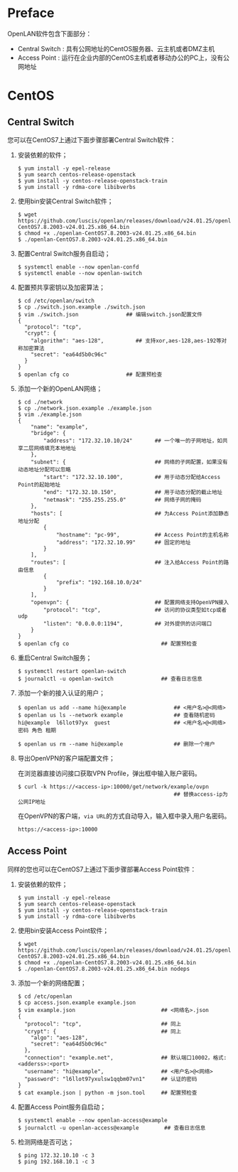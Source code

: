 # Preface

OpenLAN软件包含下面部分：

* Central Switch : 具有公网地址的CentOS服务器、云主机或者DMZ主机
* Access Point : 运行在企业内部的CentOS主机或者移动办公的PC上，没有公网地址

# CentOS

## Central Switch

您可以在CentOS7上通过下面步骤部署Central Switch软件：
1. 安装依赖的软件；
   ```
   $ yum install -y epel-release
   $ yum search centos-release-openstack
   $ yum install -y centos-release-openstack-train
   $ yum install -y rdma-core libibverbs
   ```
2. 使用bin安装Central Switch软件；
   ```
   $ wget https://github.com/luscis/openlan/releases/download/v24.01.25/openlan-CentOS7.8.2003-v24.01.25.x86_64.bin
   $ chmod +x ./openlan-CentOS7.8.2003-v24.01.25.x86_64.bin
   $ ./openlan-CentOS7.8.2003-v24.01.25.x86_64.bin
   ```
3. 配置Central Switch服务自启动；
   ```
   $ systemctl enable --now openlan-confd
   $ systemctl enable --now openlan-switch
   ```
4. 配置预共享密钥以及加密算法；
   ```
   $ cd /etc/openlan/switch
   $ cp ./switch.json.example ./switch.json
   $ vim ./switch.json               ## 编辑switch.json配置文件
   {
     "protocol": "tcp",
     "crypt": {
       "algorithm": "aes-128",          ## 支持xor,aes-128,aes-192等对称加密算法
       "secret": "ea64d5b0c96c"
     }
   }
   $ openlan cfg co                  ## 配置预检查
   ```
   
5. 添加一个新的OpenLAN网络；
   ```
   $ cd ./network
   $ cp ./network.json.example ./example.json
   $ vim ./example.json 
   {
       "name": "example",
       "bridge": {
           "address": "172.32.10.10/24"       ## 一个唯一的子网地址，如共享二层网络填充本地地址
       },
       "subnet": {                            ## 网络的子网配置，如果没有动态地址分配可以忽略
           "start": "172.32.10.100",          ## 用于动态分配给Access Point的起始地址
           "end": "172.32.10.150",            ## 用于动态分配的截止地址
           "netmask": "255.255.255.0"         ## 网络子网的掩码
       },
       "hosts": [                             ## 为Access Point添加静态地址分配
           {
               "hostname": "pc-99",           ## Access Point的主机名称
               "address": "172.32.10.99"      ## 固定的地址
           }
       ],
       "routes": [                            ## 注入给Access Point的路由信息
           {
               "prefix": "192.168.10.0/24"
           }
       ],
       "openvpn": {                           ## 配置网络支持OpenVPN接入
           "protocol": "tcp",                 ## 访问的协议类型如tcp或者udp
           "listen": "0.0.0.0:1194",          ## 对外提供的访问端口
       }
   }
   $ openlan cfg co                             ## 配置预检查
   ```
6. 重启Central Switch服务；
   ```
   $ systemctl restart openlan-switch
   $ journalctl -u openlan-switch               ## 查看日志信息
   ```
7. 添加一个新的接入认证的用户；
   ```
   $ openlan us add --name hi@example               ## <用户名>@<网络>
   $ openlan us ls --network example                ## 查看随机密码
   hi@example  l6llot97yx  guest                    ## <用户名>@<网络> 密码 角色 租期

   $ openlan us rm --name hi@example                ## 删除一个用户
   ```
8. 导出OpenVPN的客户端配置文件；

   在浏览器直接访问接口获取VPN Profile，弹出框中输入账户密码。
   ```
   $ curl -k https://<access-ip>:10000/get/network/example/ovpn
                                                    ## 替换access-ip为公网IP地址
   ```
   在OpenVPN的客户端，`via URL`的方式自动导入，输入框中录入用户名密码。
   ```
   https://<access-ip>:10000
   ```
## Access Point

同样的您也可以在CentOS7上通过下面步骤部署Access Point软件：

1. 安装依赖的软件；
   ```
   $ yum install -y epel-release
   $ yum search centos-release-openstack
   $ yum install -y centos-release-openstack-train
   $ yum install -y rdma-core libibverbs
   ```
2. 使用bin安装Access Point软件；
   ```
   $ wget https://github.com/luscis/openlan/releases/download/v24.01.25/openlan-CentOS7.8.2003-v24.01.25.x86_64.bin
   $ chmod +x ./openlan-CentOS7.8.2003-v24.01.25.x86_64.bin
   $ ./openlan-CentOS7.8.2003-v24.01.25.x86_64.bin nodeps
   ```
2. 添加一个新的网络配置；
   ```
   $ cd /etc/openlan
   $ cp access.json.example example.json
   $ vim example.json                           ## <网络名>.json
   {
     "protocol": "tcp",                         ## 同上
     "crypt": {                                 ## 同上
       "algo": "aes-128",
       "secret": "ea64d5b0c96c"
     },
     "connection": "example.net",               ## 默认端口10002，格式:<adderss>:<port>
     "username": "hi@example",                  ## <用户名>@<网络>
     "password": "l6llot97yxulsw1qqbm07vn1"     ## 认证的密码
   }
   $ cat example.json | python -m json.tool     ## 配置预检查
   ```
3. 配置Access Point服务自启动；
   ```
   $ systemctl enable --now openlan-access@example
   $ journalctl -u openlan-access@example        ## 查看日志信息
   ```
4. 检测网络是否可达；
   ```
   $ ping 172.32.10.10 -c 3
   $ ping 192.168.10.1 -c 3
   ```
